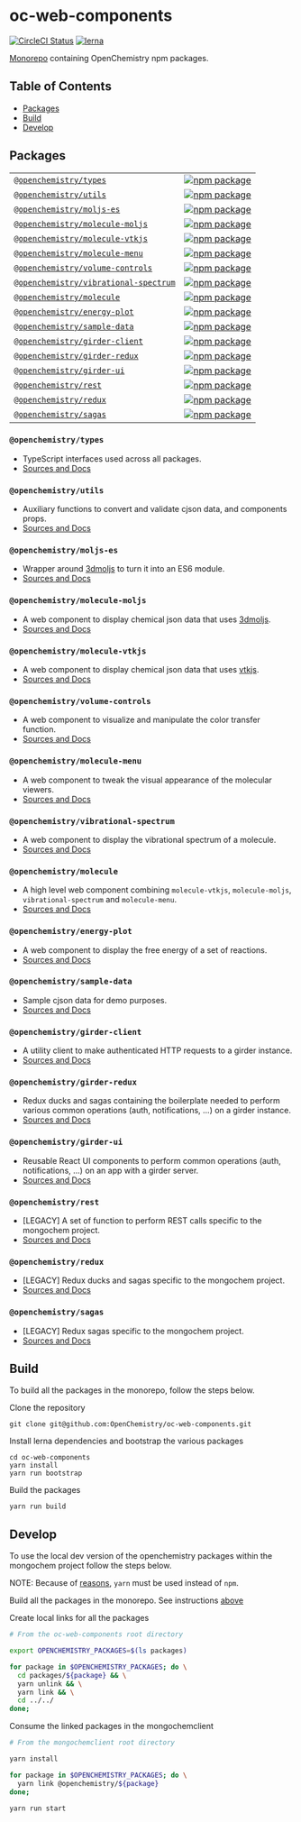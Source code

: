 # oc-web-components
[![CircleCI Status](https://circleci.com/gh/OpenChemistry/oc-web-components.svg?style=shield)](https://circleci.com/gh/OpenChemistry/oc-web-components)
[![lerna](https://img.shields.io/badge/maintained%20with-lerna-cc00ff.svg)](https://lernajs.io/)

[Monorepo](https://github.com/babel/babel/blob/master/doc/design/monorepo.md) containing OpenChemistry npm packages.

## Table of Contents
- [Packages](#packages)
- [Build](#build)
- [Develop](#develop)


## Packages
|   |   |
|---|---|
| [`@openchemistry/types`](#openchemistry_types) | [![npm package](https://img.shields.io/npm/v/@openchemistry/types.svg)](https://www.npmjs.com/package/@openchemistry/types) |
| [`@openchemistry/utils`](#openchemistry_utils) | [![npm package](https://img.shields.io/npm/v/@openchemistry/utils.svg)](https://www.npmjs.com/package/@openchemistry/utils) |
| [`@openchemistry/moljs-es`](#openchemistry_moljs-es) | [![npm package](https://img.shields.io/npm/v/@openchemistry/moljs-es.svg)](https://www.npmjs.com/package/@openchemistry/moljs-es) |
| [`@openchemistry/molecule-moljs`](#openchemistry_molecule-moljs) | [![npm package](https://img.shields.io/npm/v/@openchemistry/molecule-moljs.svg)](https://www.npmjs.com/package/@openchemistry/molecule-moljs) |
| [`@openchemistry/molecule-vtkjs`](#openchemistry_molecule-vtkjs) | [![npm package](https://img.shields.io/npm/v/@openchemistry/molecule-vtkjs.svg)](https://www.npmjs.com/package/@openchemistry/molecule-vtkjs) |
| [`@openchemistry/molecule-menu`](#openchemistry_molecule-menu) | [![npm package](https://img.shields.io/npm/v/@openchemistry/molecule-menu.svg)](https://www.npmjs.com/package/@openchemistry/molecule-menu) |
| [`@openchemistry/volume-controls`](#openchemistry_volume-controls) | [![npm package](https://img.shields.io/npm/v/@openchemistry/volume-controls.svg)](https://www.npmjs.com/package/@openchemistry/volume-controls) |
| [`@openchemistry/vibrational-spectrum`](#openchemistry_vibrational-spectrum) | [![npm package](https://img.shields.io/npm/v/@openchemistry/vibrational-spectrum.svg)](https://www.npmjs.com/package/@openchemistry/vibrational-spectrum) |
| [`@openchemistry/molecule`](#openchemistry_molecule) | [![npm package](https://img.shields.io/npm/v/@openchemistry/molecule.svg)](https://www.npmjs.com/package/@openchemistry/molecule) |
| [`@openchemistry/energy-plot`](#openchemistry_energy-plot) | [![npm package](https://img.shields.io/npm/v/@openchemistry/energy-plot.svg)](https://www.npmjs.com/package/@openchemistry/energy-plot) |
| [`@openchemistry/sample-data`](#openchemistry_sample-data) | [![npm package](https://img.shields.io/npm/v/@openchemistry/sample-data.svg)](https://www.npmjs.com/package/@openchemistry/sample-data) |
| [`@openchemistry/girder-client`](#openchemistry_girder-client) | [![npm package](https://img.shields.io/npm/v/@openchemistry/girder-client.svg)](https://www.npmjs.com/package/@openchemistry/girder-client) |
| [`@openchemistry/girder-redux`](#openchemistry_girder-redux) | [![npm package](https://img.shields.io/npm/v/@openchemistry/girder-redux.svg)](https://www.npmjs.com/package/@openchemistry/girder-redux) |
| [`@openchemistry/girder-ui`](#openchemistry_girder-ui) | [![npm package](https://img.shields.io/npm/v/@openchemistry/girder-ui.svg)](https://www.npmjs.com/package/@openchemistry/girder-ui) |
| [`@openchemistry/rest`](#openchemistry_rest) | [![npm package](https://img.shields.io/npm/v/@openchemistry/rest.svg)](https://www.npmjs.com/package/@openchemistry/rest) |
| [`@openchemistry/redux`](#openchemistry_redux) | [![npm package](https://img.shields.io/npm/v/@openchemistry/redux.svg)](https://www.npmjs.com/package/@openchemistry/redux) |
| [`@openchemistry/sagas`](#openchemistry_sagas) | [![npm package](https://img.shields.io/npm/v/@openchemistry/sagas.svg)](https://www.npmjs.com/package/@openchemistry/sagas) |


### `@openchemistry/types`
- TypeScript interfaces used across all packages.
- [Sources and Docs](https://github.com/OpenChemistry/oc-web-components/tree/master/packages/types)


### `@openchemistry/utils`
- Auxiliary functions to convert and validate cjson data, and components props.
- [Sources and Docs](https://github.com/OpenChemistry/oc-web-components/tree/master/packages/utils)


### `@openchemistry/moljs-es`
- Wrapper around [3dmoljs](https://github.com/3dmol/3Dmol.js) to turn it into an ES6 module.
- [Sources and Docs](https://github.com/OpenChemistry/oc-web-components/tree/master/packages/moljs-es)


### `@openchemistry/molecule-moljs`
- A web component to display chemical json data that uses [3dmoljs](https://github.com/3dmol/3Dmol.js).
- [Sources and Docs](https://github.com/OpenChemistry/oc-web-components/tree/master/packages/molecule-moljs)


### `@openchemistry/molecule-vtkjs`
- A web component to display chemical json data that uses [vtkjs](https://github.com/kitware/vtk-js).
- [Sources and Docs](https://github.com/OpenChemistry/oc-web-components/tree/master/packages/molecule-vtkjs)


### `@openchemistry/volume-controls`
- A web component to visualize and manipulate the color transfer function.
- [Sources and Docs](https://github.com/OpenChemistry/oc-web-components/tree/master/packages/volume-controls)


### `@openchemistry/molecule-menu`
- A web component to tweak the visual appearance of the molecular viewers.
- [Sources and Docs](https://github.com/OpenChemistry/oc-web-components/tree/master/packages/molecule-menu)


### `@openchemistry/vibrational-spectrum`
- A web component to display the vibrational spectrum of a molecule.
- [Sources and Docs](https://github.com/OpenChemistry/oc-web-components/tree/master/packages/vibrational-spectrum)


### `@openchemistry/molecule`
- A high level web component combining `molecule-vtkjs`, `molecule-moljs`, `vibrational-spectrum` and `molecule-menu`.
- [Sources and Docs](https://github.com/OpenChemistry/oc-web-components/tree/master/packages/molecule)


### `@openchemistry/energy-plot`
- A web component to display the free energy of a set of reactions.
- [Sources and Docs](https://github.com/OpenChemistry/oc-web-components/tree/master/packages/energy-plot)


### `@openchemistry/sample-data`
- Sample cjson data for demo purposes.
- [Sources and Docs](https://github.com/OpenChemistry/oc-web-components/tree/master/packages/sample-data)


### `@openchemistry/girder-client`
- A utility client to make authenticated HTTP requests to a girder instance.
- [Sources and Docs](https://github.com/OpenChemistry/oc-web-components/tree/master/packages/girder-client)


### `@openchemistry/girder-redux`
- Redux ducks and sagas containing the boilerplate needed to perform various common operations (auth, notifications, ...) on a girder instance.
- [Sources and Docs](https://github.com/OpenChemistry/oc-web-components/tree/master/packages/girder-redux)


### `@openchemistry/girder-ui`
- Reusable React UI components to perform common operations (auth, notifications, ...) on an app with a girder server.
- [Sources and Docs](https://github.com/OpenChemistry/oc-web-components/tree/master/packages/girder-redux)


### `@openchemistry/rest`
- [LEGACY] A set of function to perform REST calls specific to the mongochem project.
- [Sources and Docs](https://github.com/OpenChemistry/oc-web-components/tree/master/packages/rest)


### `@openchemistry/redux`
- [LEGACY] Redux ducks and sagas specific to the mongochem project.
- [Sources and Docs](https://github.com/OpenChemistry/oc-web-components/tree/master/packages/redux)


### `@openchemistry/sagas`
- [LEGACY] Redux sagas specific to the mongochem project.
- [Sources and Docs](https://github.com/OpenChemistry/oc-web-components/tree/master/packages/sagas)


## Build

To build all the packages in the monorepo, follow the steps below.

Clone the repository
```
git clone git@github.com:OpenChemistry/oc-web-components.git
```

Install lerna dependencies and bootstrap the various packages
```
cd oc-web-components
yarn install
yarn run bootstrap
```

Build the packages
```
yarn run build
```

## Develop
To use the local dev version of the openchemistry packages within the mongochem project follow the steps below.

NOTE: Because of [reasons](), `yarn` must be used instead of `npm`.

Build all the packages in the monorepo. See instructions [above](#build)

Create local links for all the packages
```bash
# From the oc-web-components root directory

export OPENCHEMISTRY_PACKAGES=$(ls packages)

for package in $OPENCHEMISTRY_PACKAGES; do \
  cd packages/${package} && \
  yarn unlink && \
  yarn link && \
  cd ../../
done;
```

Consume the linked packages in the mongochemclient
```bash
# From the mongochemclient root directory

yarn install

for package in $OPENCHEMISTRY_PACKAGES; do \
  yarn link @openchemistry/${package}
done;

yarn run start
```
